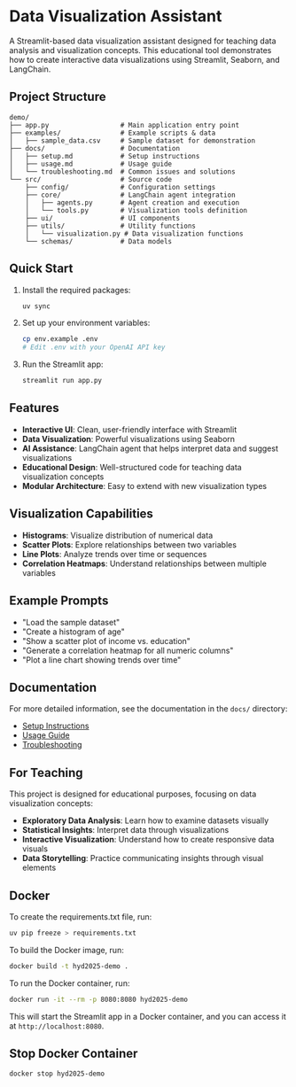 # Data Visualization Assistant

A Streamlit-based data visualization assistant designed for teaching data analysis and visualization concepts. This educational tool demonstrates how to create interactive data visualizations using Streamlit, Seaborn, and LangChain.

## Project Structure

```
demo/
├── app.py                  # Main application entry point
├── examples/               # Example scripts & data
│   ├── sample_data.csv     # Sample dataset for demonstration
├── docs/                   # Documentation
│   ├── setup.md            # Setup instructions
│   ├── usage.md            # Usage guide
│   └── troubleshooting.md  # Common issues and solutions
└── src/                    # Source code
    ├── config/             # Configuration settings
    ├── core/               # LangChain agent integration
    │   ├── agents.py       # Agent creation and execution
    │   └── tools.py        # Visualization tools definition
    ├── ui/                 # UI components
    ├── utils/              # Utility functions
    │   └── visualization.py # Data visualization functions
    └── schemas/            # Data models
```

## Quick Start

1. Install the required packages:

   ```bash
   uv sync
   ```

2. Set up your environment variables:

   ```bash
   cp env.example .env
   # Edit .env with your OpenAI API key
   ```

3. Run the Streamlit app:
   ```bash
   streamlit run app.py
   ```

## Features

- **Interactive UI**: Clean, user-friendly interface with Streamlit
- **Data Visualization**: Powerful visualizations using Seaborn
- **AI Assistance**: LangChain agent that helps interpret data and suggest visualizations
- **Educational Design**: Well-structured code for teaching data visualization concepts
- **Modular Architecture**: Easy to extend with new visualization types

## Visualization Capabilities

- **Histograms**: Visualize distribution of numerical data
- **Scatter Plots**: Explore relationships between two variables
- **Line Plots**: Analyze trends over time or sequences
- **Correlation Heatmaps**: Understand relationships between multiple variables

## Example Prompts

- "Load the sample dataset"
- "Create a histogram of age"
- "Show a scatter plot of income vs. education"
- "Generate a correlation heatmap for all numeric columns"
- "Plot a line chart showing trends over time"

## Documentation

For more detailed information, see the documentation in the `docs/` directory:

- [Setup Instructions](docs/setup.md)
- [Usage Guide](docs/usage.md)
- [Troubleshooting](docs/troubleshooting.md)

## For Teaching

This project is designed for educational purposes, focusing on data visualization concepts:

- **Exploratory Data Analysis**: Learn how to examine datasets visually
- **Statistical Insights**: Interpret data through visualizations
- **Interactive Visualization**: Understand how to create responsive data visuals
- **Data Storytelling**: Practice communicating insights through visual elements

## Docker

To create the requirements.txt file, run:

```bash
uv pip freeze > requirements.txt
```

To build the Docker image, run:

```bash
docker build -t hyd2025-demo .
```

To run the Docker container, run:

```bash
docker run -it --rm -p 8080:8080 hyd2025-demo
```

This will start the Streamlit app in a Docker container, and you can access it at `http://localhost:8080`.

## Stop Docker Container

```bash
docker stop hyd2025-demo
```
